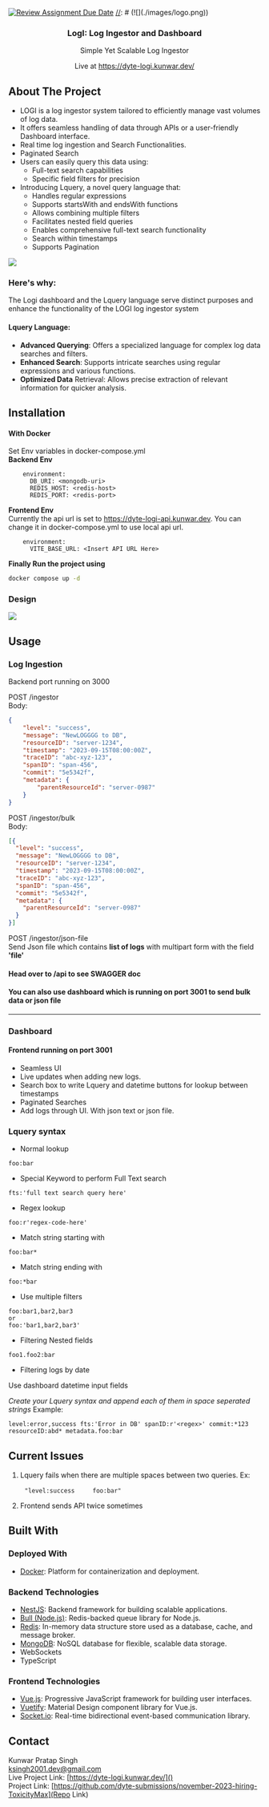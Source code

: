 [//]: # (<!-- TABLE OF CONTENTS -->)

[//]: # (<details>)

[//]: # (  <summary>Table of Contents</summary>)

[//]: # (  <ol>)

[//]: # (    <li>)

[//]: # (      <a href="#about-the-project">About The Project</a>)

[//]: # (      <ul>)

[//]: # (        <li><a href="#built-with">Built With</a></li>)

[//]: # (      </ul>)

[//]: # (    </li>)

[//]: # (    <li>)

[//]: # (      <a href="#getting-started">Getting Started</a>)

[//]: # (      <ul>)

[//]: # (        <li><a href="#prerequisites">Prerequisites</a></li>)

[//]: # (        <li><a href="#installation">Installation</a></li>)

[//]: # (      </ul>)

[//]: # (    </li>)

[//]: # (    <li><a href="#usage">Usage</a></li>)

[//]: # (    <li><a href="#roadmap">Roadmap</a></li>)

[//]: # (    <li><a href="#contributing">Contributing</a></li>)

[//]: # (    <li><a href="#license">License</a></li>)

[//]: # (    <li><a href="#contact">Contact</a></li>)

[//]: # (    <li><a href="#acknowledgments">Acknowledgments</a></li>)

[//]: # (  </ol>)

[//]: # (</details>)
[![Review Assignment Due Date](https://classroom.github.com/assets/deadline-readme-button-24ddc0f5d75046c5622901739e7c5dd533143b0c8e959d652212380cedb1ea36.svg)](https://classroom.github.com/a/2sZOX9xt)
[//]: # (![]&#40;./images/logo.png&#41;)

<h3 align="center">LogI: Log Ingestor and Dashboard</h3>

  <p align="center">
Simple Yet Scalable Log Ingestor
</p>
  <p align="center">
Live at <a href="https://dyte-logi.kunwar.dev/"> https://dyte-logi.kunwar.dev/</a> 
</p>





<!-- ABOUT THE PROJECT -->

## About The Project

* LOGI is a log ingestor system tailored to efficiently manage vast volumes of log data.
* It offers seamless handling of data through APIs or a user-friendly Dashboard interface.
* Real time log ingestion and Search Functionalities.
* Paginated Search
* Users can easily query this data using:
    * Full-text search capabilities
    * Specific field filters for precision
* Introducing Lquery, a novel query language that:
  * Handles regular expressions
  * Supports startsWith and endsWith functions
  * Allows combining multiple filters
  * Facilitates nested field queries
  * Enables comprehensive full-text search functionality
  * Search within timestamps
  * Supports Pagination


![](./images/dashboard.png)

### Here's why:
<p>The Logi dashboard and the Lquery language serve distinct purposes and enhance the functionality of the LOGI log ingestor system</p>

#### Lquery Language:

* __Advanced Querying__: Offers a specialized language for complex log data searches and filters.
* __Enhanced Search__: Supports intricate searches using regular expressions and various functions.
* __Optimized Data__ Retrieval: Allows precise extraction of relevant information for quicker analysis.



## Installation

#### With Docker
Set Env variables in docker-compose.yml
<br>
__Backend Env__
```
    environment:
      DB_URI: <mongodb-uri>
      REDIS_HOST: <redis-host>
      REDIS_PORT: <redis-port>
```
__Frontend Env__
<br>
Currently the api url is set to https://dyte-logi-api.kunwar.dev. You can change it in docker-compose.yml to use local api url.
```
    environment:
      VITE_BASE_URL: <Insert API URL Here>
```

__Finally Run the project using__
```bash
docker compose up -d
```

### Design
![](./images/sysdesign.png)

## Usage
### Log Ingestion
Backend port running on 3000
<br>

POST /ingestor
<br>
Body:
```json
{
	"level": "success",
	"message": "NewLOGGGG to DB",
	"resourceID": "server-1234",
	"timestamp": "2023-09-15T08:00:00Z",
	"traceID": "abc-xyz-123",
	"spanID": "span-456",
	"commit": "5e5342f",
	"metadata": {
		"parentResourceId": "server-0987"
	}
}
```
POST /ingestor/bulk
<br>
Body: 
```json
[{
  "level": "success",
  "message": "NewLOGGGG to DB",
  "resourceID": "server-1234",
  "timestamp": "2023-09-15T08:00:00Z",
  "traceID": "abc-xyz-123",
  "spanID": "span-456",
  "commit": "5e5342f",
  "metadata": {
    "parentResourceId": "server-0987"
  }
}]
```
POST /ingestor/json-file
<br>
Send Json file which contains __list of logs__ with multipart form with the field __'file'__

#### Head over to <backend-url>/api to see SWAGGER doc
#### You can also use dashboard which is running on port 3001 to send bulk data or json file

--- 
### Dashboard
#### Frontend running on port 3001
* Seamless UI
* Live updates when adding new logs.
* Search box to write Lquery and datetime buttons for lookup between timestamps
* Paginated Searches
* Add logs through UI. With json text or json file.

### Lquery syntax
* Normal lookup
```
foo:bar
```
* Special Keyword to perform Full Text search
```
fts:'full text search query here'
```

* Regex lookup
```
foo:r'regex-code-here'
```
* Match string starting with
```
foo:bar*
```
* Match string ending with
```
foo:*bar
```
* Use multiple filters
```
foo:bar1,bar2,bar3
or
foo:'bar1,bar2,bar3'
```
* Filtering Nested fields
```
foo1.foo2:bar
```
* Filtering logs by date
<p>Use dashboard datetime input fields</p>

_Create your Lquery syntax and append each of them in space seperated strings_
Example: 
```
level:error,success fts:'Error in DB' spanID:r'<regex>' commit:*123 resourceID:abd* metadata.foo:bar
```

## Current Issues

1. Lquery fails when there are multiple spaces between two queries. Ex: <pre> ```"level:success     foo:bar"```</pre>
2. Frontend sends API twice sometimes

## Built With

### Deployed With
- [Docker](https://www.docker.com/): Platform for containerization and deployment.

### Backend Technologies
- [NestJS](https://nestjs.com/): Backend framework for building scalable applications.
- [Bull (Node.js)](https://github.com/OptimalBits/bull): Redis-backed queue library for Node.js.
- [Redis](https://redis.io/): In-memory data structure store used as a database, cache, and message broker.
- [MongoDB](https://www.mongodb.com/): NoSQL database for flexible, scalable data storage.
- WebSockets
- TypeScript

### Frontend Technologies
- [Vue.js](https://vuejs.org/): Progressive JavaScript framework for building user interfaces.
- [Vuetify](https://vuetifyjs.com/): Material Design component library for Vue.js.
- [Socket.io](https://socket.io/): Real-time bidirectional event-based communication library.

## Contact

Kunwar Pratap Singh
<br>
ksingh2001.dev@gmail.com
<br>
Live Project Link: [https://dyte-logi.kunwar.dev/]()
<br>
Project Link: [https://github.com/dyte-submissions/november-2023-hiring-ToxicityMax](Repo Link)